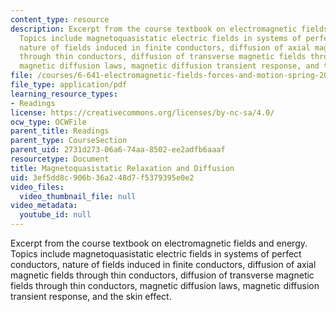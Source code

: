 ```yaml
---
content_type: resource
description: Excerpt from the course textbook on electromagnetic fields and energy.
  Topics include magnetoquasistatic electric fields in systems of perfect conductors,
  nature of fields induced in finite conductors, diffusion of axial magnetic fields
  through thin conductors, diffusion of transverse magnetic fields through thin conductors,
  magnetic diffusion laws, magnetic diffusion transient response, and the skin effect.
file: /courses/6-641-electromagnetic-fields-forces-and-motion-spring-2005/3ef5dd8c906b36a248d7f5379395e0e2_10.pdf
file_type: application/pdf
learning_resource_types:
- Readings
license: https://creativecommons.org/licenses/by-nc-sa/4.0/
ocw_type: OCWFile
parent_title: Readings
parent_type: CourseSection
parent_uid: 2731d273-06a6-74aa-8502-ee2adfb6aaaf
resourcetype: Document
title: Magnetoquasistatic Relaxation and Diffusion
uid: 3ef5dd8c-906b-36a2-48d7-f5379395e0e2
video_files:
  video_thumbnail_file: null
video_metadata:
  youtube_id: null
---
```

Excerpt from the course textbook on electromagnetic fields and energy. Topics include magnetoquasistatic electric fields in systems of perfect conductors, nature of fields induced in finite conductors, diffusion of axial magnetic fields through thin conductors, diffusion of transverse magnetic fields through thin conductors, magnetic diffusion laws, magnetic diffusion transient response, and the skin effect.